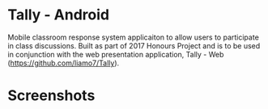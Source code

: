 # Tally - Android

Mobile classroom response system applicaiton to allow users to participate in class discussions. Built as part of 2017 Honours Project
and is to be used in conjunction with the web presentation application, Tally - Web (https://github.com/liamo7/Tally).

# Screenshots

